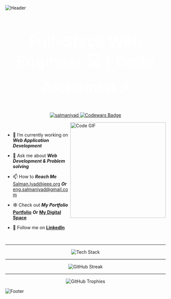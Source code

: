 ![Header](https://capsule-render.vercel.app/api?type=waving&height=230&color=gradient&text=Hi,%20I'm%20Salman%20Abualhin%20👋&reversal=false&textBg=false&fontAlign=50&animation=fadeIn&fontSize=45&fontAlignY=42)

<h1 align="center" style="color: white; font-size: 3rem; font-weight: bold;">Full-Stack Web Engineer 💻 | Code Alchemist ⚡</h1>
<p align="center">
  <a href="https://www.github.com/SalmanIyad">
    <img src="https://komarev.com/ghpvc/?username=salmaniyad&label=Profile%20views&color=blue&style=flat-square" alt="salmaniyad" /> 
  </a>
  <a href="https://www.codewars.com/users/SalmanIyad">
    <img src="https://www.codewars.com/users/SalmanIyad/badges/small" alt="Codewars Badge" />
  </a>
</p>
<!-- 🎉 Fun Signature GIF -->
<img align="right" src="https://gidigi.com/cdn/love.gif" alt="Code GIF" width="300" />

<br style="height: 40px" />

<!-- 🌍 Social & Contact Section -->
- 🚀 I’m currently working on ***Web Application Development***

- 💬 Ask me about ***Web Development & Problem solving***

- 📫 How to ***Reach Me*** <a href="mailto:salman.iyad@ieee.org" style="font-weight: bold;">Salman.Iyad@ieee.org</a> ***Or*** <a href="mailto:eng.salmaniyad@gmail.com" style="font-weight: bold;">eng.salmaniyad@gmail.com</a> 

- 🕸️ Check out ***My Portfolio*** <a href="https://salmaniyad.vercel.app" style="font-weight: bold;">Portfolio</a> ***Or*** <a href="https://salman.is-a.dev" style="font-weight: bold;">My Digital Space</a>

- 💬 Follow me on <a href="https://linkedin.com/in/salmaniyad" style="font-weight: bold;">LinkedIn</a> 

<br style="height: 40px" />

---

<!-- 🔥 Skills Showcase with Animated Icons -->
<p align="center">
    <img src="https://skillicons.dev/icons?i=html,css,js,ts,react,nextjs,electron,htmx,redux,nodejs,express,nestjs,mongodb,appwrite,postgres,mysql,prisma,firebase,fastapi,aws,gcp,docker,tailwind,sass,materialui,bootstrap,threejs,vercel,heroku,babel,webpack,npm,yarn,pnpm,vite,bun,vscode,webstorm,vim,git,github,postman,figma,md,notion,devto,linkedin,windows,linux,ubuntu,arch,php,java,cpp,c&perline=11" alt="Tech Stack" />
</p>

---

<!-- 🔥 GitHub Stats & Streaks -->
<p align="center">
  <img src="https://github-readme-streak-stats.herokuapp.com/?user=SalmanIyad&theme=black-ice&hide_border=true&stroke=0000&background=0D1117&ring=e05397&fire=e05397&currStreakLabel=e05397&bg_color=30,e96443,904e95&title_color=fff&text_color=fff" alt="GitHub Streak" />
</p>

---

<!-- 🏆 Trophies & Achievements -->
<p align="center">
  <img src="https://github-profile-trophy.vercel.app/?username=SalmanIyad&theme=onestar&no-frame=true&no-bg=true&column=7&row=1" alt="GitHub Trophies" />
</p>

![Footer](https://capsule-render.vercel.app/api?type=waving&height=230&color=gradient&text=🔻%20Check%20Out%20My%20Pinned%20Repos%20🔻&reversal=false&textBg=false&fontAlign=50&animation=twinkling&fontSize=36&fontAlignY=75&section=footer)
